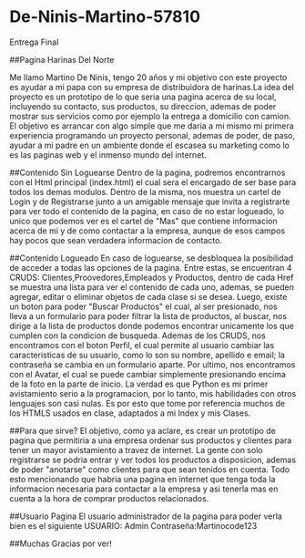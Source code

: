 # De-Ninis-Martino-57810
Entrega Final

##Pagina Harinas Del Norte


Me llamo Martino De Ninis, tengo 20 años y mi objetivo con este proyecto es ayudar a mi papa con su empresa de distribuidora de harinas.La idea del proyecto es un prototipo de lo que seria una pagina acerca de su local, incluyendo su contacto, sus productos,
su direccion, ademas de poder  mostrar sus servicios como por ejemplo la entrega a domicilio con camion. El objetivo es arrancar con algo simple que me daria a mi mismo mi primera experiencia programando un proyecto personal, ademas de poder, de paso, ayudar
a mi padre en un ambiente donde el escasea su marketing como lo es las paginas web y el inmenso mundo del internet.

##Contenido Sin Loguearse
Dentro de la pagina, podremos encontrarnos con el Html principal (index.html) el cual sera el encargado de ser base para todos los demas modulos. Dentro de la misma, nos muestra un cartel de Login y de Registrarse junto a un amigable mensaje que invita a registrarte para ver todo el contenido de la pagina, en caso de no estar logueado, lo unico que podemos ver es el cartel de "Mas" que contiene informacion acerca de mi y de como contactar a la empresa, aunque de esos campos hay pocos que sean verdadera informacion de contacto.

##Contenido Logueado
En caso de loguearse, se desbloquea la posibilidad de acceder a todas las opciones de la pagina. Entre estas, se encuentran 4 CRUDS: Clientes,Proovedores,Empleados y Productos, dentro de cada Href se muestra una lista para ver el contenido de cada uno, ademas, se pueden agregar, editar o eliminar objetos de cada clase si se desea. Luego, existe un boton para poder "Buscar Productos" el cual, al ser presionado, nos lleva a un formulario para poder filtrar la lista de productos, al buscar, nos dirige a la lista de productos donde podemos encontrar unicamente los que cumplen con la condicion de busqueda.
Ademas de los CRUDS, nos encontramos con el boton Perfil, el cual permite al usuario cambiar las caracteristicas de su usuario, como lo son su nombre, apellido e email; la contraseña se cambia en un formulario aparte. Por ultimo, nos encontramos con el Avatar, el cual se puede cambiar simplemente presionando encima de la foto en la parte de inicio.
La verdad es que Python es mi primer avistamiento serio a la programacion, por lo tanto, mis habilidades con otros lenguajes son casi nulas. Es por esto que tome por referencia muchos de los HTMLS usados en clase, adaptados a mi Index y mis Clases.

##Para que sirve?
El objetivo, como ya aclare, es crear un prototipo de pagina que permitiria a una empresa ordenar sus productos y clientes para tener un mayor avistamiento a travez de internet. La gente con solo registrarse se podria entrar y ver todos los productos a disposicion, ademas de poder "anotarse" como clientes para que sean tenidos en cuenta. Todo esto mencionando que habria una pagina en internet que tenga toda la informacion necesaria para contactar a la empresa y asi tenerla mas en cuenta a la hora de comprar productos relacionados.

##Usuario Pagina
El usuario administrador de la pagina para poder verla bien es el siguiente
USUARIO: Admin
Contraseña:Martinocode123


##Muchas Gracias por ver!

  
